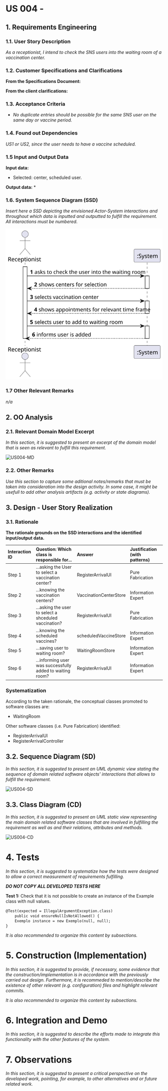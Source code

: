 # US 004 - 

## 1. Requirements Engineering

### 1.1. User Story Description

*As a receptionist, I intend to check the SNS users into the waiting room of a vaccination center.*

### 1.2. Customer Specifications and Clarifications

**From the Specifications Document:**


**From the client clarifications:**


### 1.3. Acceptance Criteria

- *No duplicate entries should be possible for the same SNS user on the same day or vaccine period.*

### 1.4. Found out Dependencies

*US1 or US2, since the user needs to have a vaccine scheduled.*

### 1.5 Input and Output Data

**Input data:**
* Selected: center, scheduled user.

**Output data:**
* 

### 1.6. System Sequence Diagram (SSD)

*Insert here a SSD depicting the envisioned Actor-System interactions and throughout which data is inputted and outputted to fulfill the requirement. All interactions must be numbered.*

![US004_SSD](US004_SSD.svg)

### 1.7 Other Relevant Remarks

*n/a*

## 2. OO Analysis

### 2.1. Relevant Domain Model Excerpt
*In this section, it is suggested to present an excerpt of the domain model that is seen as relevant to fulfill this requirement.*

![US004-MD](US004-MD.svg)

### 2.2. Other Remarks

*Use this section to capture some aditional notes/remarks that must be taken into consideration into the design activity. In some case, it might be usefull to add other analysis artifacts (e.g. activity or state diagrams).*



## 3. Design - User Story Realization

### 3.1. Rationale

**The rationale grounds on the SSD interactions and the identified input/output data.**

| Interaction ID | Question: Which class is responsible for...                    | Answer                 | Justification (with patterns) |
|:-------------  |:---------------------------------------------------------------|:-----------------------|:------------------------------|
| Step 1  		 | ...asking the User to select a vaccination center?		           | RegisterArrivalUI      | Pure Fabrication              |
| Step 2  		 | 	...knowing the vaccination centers?		                         | VaccinationCenterStore | Information Expert            |
| Step 3  		 | ...asking the user to select a shceduled vaccination?          | RegisterArrivalUI      | Pure Fabrication              |
| Step 4  		 | ...knowing the scheduled vaccines?                             | scheduledVaccineStore  | Information Expert            |
| Step 5  		 | ...saving user to waiting room?                                | WaitingRoomStore       | Information Expert            |
| Step 6  		 | ...informing user was successfully added to waiting room?					 | RegisterArrivalUI      | Information Expert            |

### Systematization ##

According to the taken rationale, the conceptual classes promoted to software classes are:

* WaitingRoom

Other software classes (i.e. Pure Fabrication) identified:
* RegisterArrivalUI
* RegisterArrivalController

## 3.2. Sequence Diagram (SD)

*In this section, it is suggested to present an UML dynamic view stating the sequence of domain related software objects' interactions that allows to fulfill the requirement.*

![US004-SD](US004-SD.svg)

## 3.3. Class Diagram (CD)

*In this section, it is suggested to present an UML static view representing the main domain related software classes that are involved in fulfilling the requirement as well as and their relations, attributes and methods.*

![US004-CD](US004-CD.svg)

# 4. Tests
*In this section, it is suggested to systematize how the tests were designed to allow a correct measurement of requirements fulfilling.*

**_DO NOT COPY ALL DEVELOPED TESTS HERE_**

**Test 1:** Check that it is not possible to create an instance of the Example class with null values.

	@Test(expected = IllegalArgumentException.class)
		public void ensureNullIsNotAllowed() {
		Exemplo instance = new Exemplo(null, null);
	}

*It is also recommended to organize this content by subsections.*

# 5. Construction (Implementation)

*In this section, it is suggested to provide, if necessary, some evidence that the construction/implementation is in accordance with the previously carried out design. Furthermore, it is recommeded to mention/describe the existence of other relevant (e.g. configuration) files and highlight relevant commits.*

*It is also recommended to organize this content by subsections.*

# 6. Integration and Demo

*In this section, it is suggested to describe the efforts made to integrate this functionality with the other features of the system.*


# 7. Observations

*In this section, it is suggested to present a critical perspective on the developed work, pointing, for example, to other alternatives and or future related work.*





